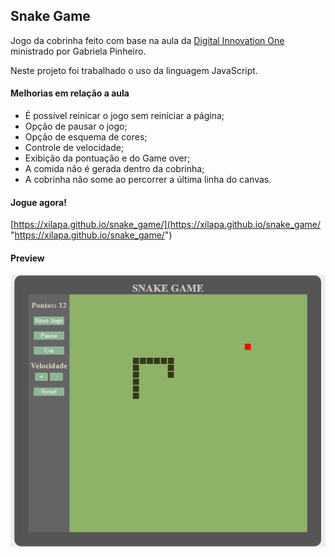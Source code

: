 ## Snake Game

Jogo da cobrinha feito com base na aula da [Digital Innovation One](https://digitalinnovation.one/ "Digital Innovation One") ministrado por Gabriela Pinheiro.

Neste projeto foi trabalhado o uso da linguagem JavaScript.

#### Melhorias em relação a aula
- É possível reinicar o jogo sem reiniciar a página;
- Opção de pausar o jogo;
- Opção de esquema de cores;
- Controle de velocidade;
- Exibição da pontuação e do Game over;
- A comida não é gerada dentro da cobrinha;
- A cobrinha não some ao percorrer a última linha do canvas.

#### Jogue agora!

[https://xilapa.github.io/snake_game/](https://xilapa.github.io/snake_game/ "https://xilapa.github.io/snake_game/")

#### Preview

[![Desktop](https://raw.githubusercontent.com/xilapa/snake_game/main/preview.png "Preview")](https://raw.githubusercontent.com/xilapa/snake_game/main/preview.png "Preview")






